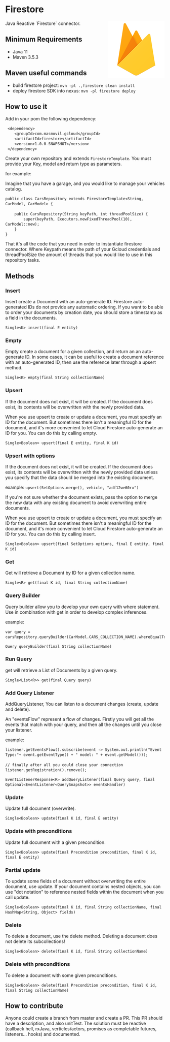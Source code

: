 # Firestore
<img align="right" src="https://github.com/masmovil/rx-gcloud-connectors/blob/master/firestore/firestoreLogo.png">
Java Reactive `Firestore` connector.

## Minimum Requirements

-   Java 11
-   Maven 3.5.3

## Maven useful commands

* build firestore project: ```mvn -pl .,firestore clean install```
* deploy firestore SDK into nexus: ```mvn -pl firestore deploy```

## How to use it

Add in your pom the following dependency:

```
 <dependency>
    <groupId>com.masmovil.gcloud</groupId>
    <artifactId>firestore</artifactId>
    <version>1.0.0-SNAPSHOT</version>
 </dependency>
```

Create your own repository and extends `FirestoreTemplate`. You must provide your Key, model and return type as parameters.

for example:

Imagine that you have a garage, and you would like to manage your vehicles catalog.

```
public class CarsRepository extends FirestoreTemplate<String, CarModel, CarModel> {

	public CarsRepository(String keyPath, int threadPoolSize) {
		super(keyPath, Executors.newFixedThreadPool(10), CarModel::new);
	}
}
```

That it's all the code that you need in order to instantiate firestore connector. Where Keypath means the path of your Gcloud credentials and threadPoolSize the amount of threads that you would like to use in this repository tasks.

## Methods

### Insert

Insert create a Document with an auto-generate ID. Firestore auto-generated IDs do not provide any automatic
ordering. If you want to be able to order your documents by creation date, you should store a timestamp as a
field in the documents.

```
Single<K> insert(final E entity)
```

### Empty

Empty create a document for a given collection, and return an an auto-generate ID.
In some cases, it can be useful to create a document reference with an auto-generated ID,
then use the reference later through a upsert method.

```
Single<K> empty(final String collectionName)
```

### Upsert

If the document does not exist, it will be created. If the document does exist, its contents will be overwritten
with the newly provided data.

When you use upsert to create or update a document, you must specify an ID for the document. But sometimes there
isn't a meaningful ID for the document, and it's more convenient to let Cloud Firestore auto-generate an ID for
you. You can do this by calling empty.

```
Single<Boolean> upsert(final E entity, final K id)
```

### Upsert with options


If the document does not exist, it will be created. If the document does exist, its contents will be overwritten
with the newly provided data unless you specify that the data should be merged into the existing document.

example: ```upsert(SetOptions.merge(), vehicle, "adf12we60rx")```

If you're not sure whether the document exists, pass the option to merge the new data with any existing document
to avoid overwriting entire documents.

When you use upsert to create or update a document, you must specify an ID for the document. But sometimes there
isn't a meaningful ID for the document, and it's more convenient to let Cloud Firestore auto-generate an ID for
you. You can do this by calling insert.

```
Single<Boolean> upsert(final SetOptions options, final E entity, final K id)
```

### Get

Get will retrieve a Document by ID for a given collection name.

```
Single<R> get(final K id, final String collectionName)
```

### Query Builder

Query builder allow you to develop your own query with where statement. Use in combination with get in order to
develop complex inferences.

example:
```
var query = carsRepository.queryBuilder(CarModel.CARS_COLLECTION_NAME).whereEqualTo("brand","Toyota");
```

```
Query queryBuilder(final String collectionName)
```

### Run Query

get will retrieve a List of Documents by a given query.

```
Single<List<R>> get(final Query query)
```

### Add Query Listener

AddQueryListener, You can listen to a document changes (create, update and delete).

An "eventsFlow" represent a flow of changes. Firstly you will get all the events that match with your query,
and then all the changes until you close your listener.

example:
```
listener.getEventsFlow().subscribe(event -> System.out.println("Event Type:"+ event.getEventType() + " model: " + event.getModel()));

// finally after all you could close your connection
listener.getRegistration().remove();
```

```
EventListenerResponse<R> addQueryListener(final Query query, final Optional<EventListener<QuerySnapshot>> eventsHandler)
```


### Update

Update full document (overwrite).

```
Single<Boolean> update(final K id, final E entity)
```

### Update with preconditions

Update full document with a given precondition.

```
Single<Boolean> update(final Precondition precondition, final K id, final E entity)
```


### Partial update

To update some fields of a document without overwriting the entire document, use update.
If your document contains nested objects, you can use "dot notation" to reference nested fields within the
document when you call update.

```
Single<Boolean> update(final K id, final String collectionName, final HashMap<String, Object> fields)
```


### Delete

To delete a document, use the delete method. Deleting a document does not delete its subcollections!

```
Single<Boolean> delete(final K id, final String collectionName)
```

### Delete with preconditions

To delete a document with some given preconditions.

```
Single<Boolean> delete(final Precondition precondition, final K id, final String collectionName)
```


## How to contribute

Anyone could create a branch from master and create a PR.
This PR should have a description, and also unitTest. The solution must be reactive (callback hell, rxJava, verticles/actors, promises as completable futures, listeners... hooks) and documented.
